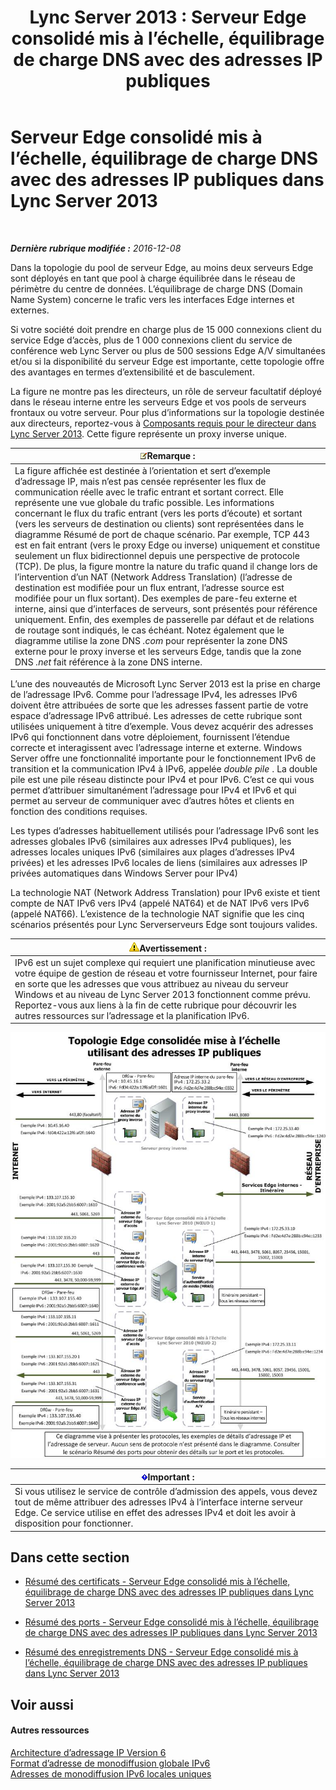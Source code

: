 ﻿---
title: 'Lync Server 2013 : Serveur Edge consolidé mis à l’échelle, équilibrage de charge DNS avec des adresses IP publiques'
TOCTitle: Serveur Edge consolidé mis à l’échelle, équilibrage de charge DNS avec des adresses IP publiques
ms:assetid: 2b854f6d-3d3f-4961-a5f8-a03f47740df0
ms:mtpsurl: https://technet.microsoft.com/fr-fr/library/JJ204761(v=OCS.15)
ms:contentKeyID: 49296713
ms.date: 12/10/2016
mtps_version: v=OCS.15
ms.translationtype: HT
---

# Serveur Edge consolidé mis à l’échelle, équilibrage de charge DNS avec des adresses IP publiques dans Lync Server 2013

 

_**Dernière rubrique modifiée :** 2016-12-08_

Dans la topologie du pool de serveur Edge, au moins deux serveurs Edge sont déployés en tant que pool à charge équilibrée dans le réseau de périmètre du centre de données. L’équilibrage de charge DNS (Domain Name System) concerne le trafic vers les interfaces Edge internes et externes.

Si votre société doit prendre en charge plus de 15 000 connexions client du service Edge d’accès, plus de 1 000 connexions client du service de conférence web Lync Server ou plus de 500 sessions Edge A/V simultanées et/ou si la disponibilité du serveur Edge est importante, cette topologie offre des avantages en termes d’extensibilité et de basculement.

La figure ne montre pas les directeurs, un rôle de serveur facultatif déployé dans le réseau interne entre les serveurs Edge et vos pools de serveurs frontaux ou votre serveur. Pour plus d’informations sur la topologie destinée aux directeurs, reportez-vous à [Composants requis pour le directeur dans Lync Server 2013](lync-server-2013-components-required-for-the-director.md). Cette figure représente un proxy inverse unique.

<table>
<thead>
<tr class="header">
<th><img src="images/Gg398920.note(OCS.15).gif" title="note" alt="note" />Remarque :</th>
</tr>
</thead>
<tbody>
<tr class="odd">
<td>La figure affichée est destinée à l’orientation et sert d’exemple d’adressage IP, mais n’est pas censée représenter les flux de communication réelle avec le trafic entrant et sortant correct. Elle représente une vue globale du trafic possible. Les informations concernant le flux du trafic entrant (vers les ports d’écoute) et sortant (vers les serveurs de destination ou clients) sont représentées dans le diagramme Résumé de port de chaque scénario. Par exemple, TCP 443 est en fait entrant (vers le proxy Edge ou inverse) uniquement et constitue seulement un flux bidirectionnel depuis une perspective de protocole (TCP). De plus, la figure montre la nature du trafic quand il change lors de l’intervention d’un NAT (Network Address Translation) (l’adresse de destination est modifiée pour un flux entrant, l’adresse source est modifiée pour un flux sortant). Des exemples de pare-feu externe et interne, ainsi que d’interfaces de serveurs, sont présentés pour référence uniquement. Enfin, des exemples de passerelle par défaut et de relations de routage sont indiqués, le cas échéant. Notez également que le diagramme utilise la zone DNS <em>.com</em> pour représenter la zone DNS externe pour le proxy inverse et les serveurs Edge, tandis que la zone DNS <em>.net</em> fait référence à la zone DNS interne.</td>
</tr>
</tbody>
</table>


L’une des nouveautés de Microsoft Lync Server 2013 est la prise en charge de l’adressage IPv6. Comme pour l’adressage IPv4, les adresses IPv6 doivent être attribuées de sorte que les adresses fassent partie de votre espace d’adressage IPv6 attribué. Les adresses de cette rubrique sont utilisées uniquement à titre d’exemple. Vous devez acquérir des adresses IPv6 qui fonctionnent dans votre déploiement, fournissent l’étendue correcte et interagissent avec l’adressage interne et externe. Windows Server offre une fonctionnalité importante pour le fonctionnement IPv6 de transition et la communication IPv4 à IPv6, appelée *double pile* . La double pile est une pile réseau distincte pour IPv4 et pour IPv6. C’est ce qui vous permet d’attribuer simultanément l’adressage pour IPv4 et IPv6 et qui permet au serveur de communiquer avec d’autres hôtes et clients en fonction des conditions requises.

Les types d’adresses habituellement utilisés pour l’adressage IPv6 sont les adresses globales IPv6 (similaires aux adresses IPv4 publiques), les adresses locales uniques IPv6 (similaires aux plages d’adresses IPv4 privées) et les adresses IPv6 locales de liens (similaires aux adresses IP privées automatiques dans Windows Server pour IPv4)

La technologie NAT (Network Address Translation) pour IPv6 existe et tient compte de NAT IPv6 vers IPv4 (appelé NAT64) et de NAT IPv6 vers IPv6 (appelé NAT66). L’existence de la technologie NAT signifie que les cinq scénarios présentés pour Lync Serverserveurs Edge sont toujours valides.

<table>
<thead>
<tr class="header">
<th><img src="images/Gg412910.warning(OCS.15).gif" title="warning" alt="warning" />Avertissement :</th>
</tr>
</thead>
<tbody>
<tr class="odd">
<td>IPv6 est un sujet complexe qui requiert une planification minutieuse avec votre équipe de gestion de réseau et votre fournisseur Internet, pour faire en sorte que les adresses que vous attribuez au niveau du serveur Windows et au niveau de Lync Server 2013 fonctionnent comme prévu. Reportez-vous aux liens à la fin de cette rubrique pour découvrir les autres ressources sur l’adressage et la planification IPv6.</td>
</tr>
</tbody>
</table>


![Topologie de serveur Edge consolidé avec montée en puissance](images/JJ204761.7c1e3e6b-9b1b-4ac6-b0e7-9c256dbc2537(OCS.15).jpg "Topologie de serveur Edge consolidé avec montée en puissance")

<table>
<thead>
<tr class="header">
<th><img src="images/Gg425917.important(OCS.15).gif" title="important" alt="important" />Important :</th>
</tr>
</thead>
<tbody>
<tr class="odd">
<td>Si vous utilisez le service de contrôle d’admission des appels, vous devez tout de même attribuer des adresses IPv4 à l’interface interne serveur Edge. Ce service utilise en effet des adresses IPv4 et doit les avoir à disposition pour fonctionner.</td>
</tr>
</tbody>
</table>


## Dans cette section

  - [Résumé des certificats - Serveur Edge consolidé mis à l’échelle, équilibrage de charge DNS avec des adresses IP publiques dans Lync Server 2013](lync-server-2013-certificate-summary-scaled-consolidated-edge-dns-load-balancing-with-public-ip-addresses.md)

  - [Résumé des ports - Serveur Edge consolidé mis à l’échelle, équilibrage de charge DNS avec des adresses IP publiques dans Lync Server 2013](lync-server-2013-port-summary-scaled-consolidated-edge-dns-load-balancing-with-public-ip-addresses.md)

  - [Résumé des enregistrements DNS - Serveur Edge consolidé mis à l’échelle, équilibrage de charge DNS avec des adresses IP publiques dans Lync Server 2013](lync-server-2013-dns-summary-scaled-consolidated-edge-dns-load-balancing-with-public-ip-addresses.md)

## Voir aussi

#### Autres ressources

[Architecture d’adressage IP Version 6](http://tools.ietf.org/html/rfc4291)  
[Format d’adresse de monodiffusion globale IPv6](http://tools.ietf.org/html/rfc3587)  
[Adresses de monodiffusion IPv6 locales uniques](http://tools.ietf.org/html/rfc4193)

